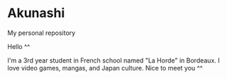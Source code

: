 # Akunashi
My personal repository

Hello ^^

I'm a 3rd year student in French school named "La Horde" in Bordeaux.
I love video games, mangas, and Japan culture.
Nice to meet you ^^
